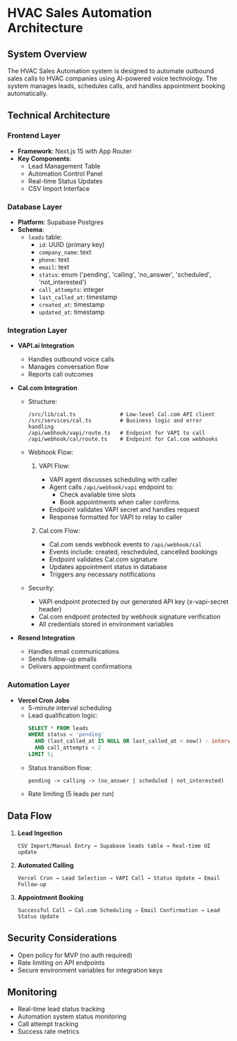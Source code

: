 # HVAC Sales Automation Architecture

## System Overview
The HVAC Sales Automation system is designed to automate outbound sales calls to HVAC companies using AI-powered voice technology. The system manages leads, schedules calls, and handles appointment booking automatically.

## Technical Architecture

### Frontend Layer
- **Framework**: Next.js 15 with App Router
- **Key Components**:
  - Lead Management Table
  - Automation Control Panel
  - Real-time Status Updates
  - CSV Import Interface

### Database Layer
- **Platform**: Supabase Postgres
- **Schema**:
  - `leads` table:
    - `id`: UUID (primary key)
    - `company_name`: text
    - `phone`: text
    - `email`: text
    - `status`: enum ('pending', 'calling', 'no_answer', 'scheduled', 'not_interested')
    - `call_attempts`: integer
    - `last_called_at`: timestamp
    - `created_at`: timestamp
    - `updated_at`: timestamp

### Integration Layer
- **VAPI.ai Integration**
  - Handles outbound voice calls
  - Manages conversation flow
  - Reports call outcomes
  
- **Cal.com Integration**
  - Structure:
    ```
    /src/lib/cal.ts              # Low-level Cal.com API client
    /src/services/cal.ts         # Business logic and error handling
    /api/webhook/vapi/route.ts   # Endpoint for VAPI to call
    /api/webhook/cal/route.ts    # Endpoint for Cal.com webhooks
    ```
  - Webhook Flow:
    1. VAPI Flow:
       - VAPI agent discusses scheduling with caller
       - Agent calls `/api/webhook/vapi` endpoint to:
         - Check available time slots
         - Book appointments when caller confirms
       - Endpoint validates VAPI secret and handles request
       - Response formatted for VAPI to relay to caller

    2. Cal.com Flow:
       - Cal.com sends webhook events to `/api/webhook/cal`
       - Events include: created, rescheduled, cancelled bookings
       - Endpoint validates Cal.com signature
       - Updates appointment status in database
       - Triggers any necessary notifications

  - Security:
    - VAPI endpoint protected by our generated API key (x-vapi-secret header)
    - Cal.com endpoint protected by webhook signature verification
    - All credentials stored in environment variables

- **Resend Integration**
  - Handles email communications
  - Sends follow-up emails
  - Delivers appointment confirmations

### Automation Layer
- **Vercel Cron Jobs**
  - 5-minute interval scheduling
  - Lead qualification logic:
    ```sql
    SELECT * FROM leads 
    WHERE status = 'pending'
      AND (last_called_at IS NULL OR last_called_at < now() - interval '4 hours')
      AND call_attempts < 2
    LIMIT 5;
    ```
  - Status transition flow:
    ```
    pending -> calling -> (no_answer | scheduled | not_interested)
    ```
  - Rate limiting (5 leads per run)

## Data Flow

1. **Lead Ingestion**
   ```
   CSV Import/Manual Entry → Supabase leads table → Real-time UI update
   ```

2. **Automated Calling**
   ```
   Vercel Cron → Lead Selection → VAPI Call → Status Update → Email Follow-up
   ```

3. **Appointment Booking**
   ```
   Successful Call → Cal.com Scheduling → Email Confirmation → Lead Status Update
   ```

## Security Considerations
- Open policy for MVP (no auth required)
- Rate limiting on API endpoints
- Secure environment variables for integration keys

## Monitoring
- Real-time lead status tracking
- Automation system status monitoring
- Call attempt tracking
- Success rate metrics
